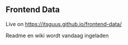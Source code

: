 ## Frontend Data


Live on https://itsguus.github.io/frontend-data/

Readme en wiki wordt vandaag ingeladen
